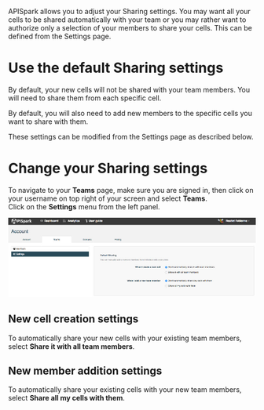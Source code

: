 APISpark allows you to adjust your Sharing settings. You may want all your cells to be shared automatically with your team or you may rather want to authorize only a selection of your members to share your cells. This can be defined from the Settings page.

# Use the default Sharing settings

By default, your new cells will not be shared with your team members. You will need to share them from each specific cell.

By default, you will also need to add new members to the specific cells you want to share with them.

These settings can be modified from the Settings page as described below.

# Change your Sharing settings

To navigate to your **Teams** page, make sure you are signed in, then click on your username on top right of your screen and select **Teams**.  
Click on the **Settings** menu from the left panel.

![Settings](images/sharing-settings.jpg "Settings")

## New cell creation settings

To automatically share your new cells with your existing team members, select **Share it with all team members**.

## New member addition settings

To automatically share your existing cells with your new team members, select **Share all my cells with them**.
